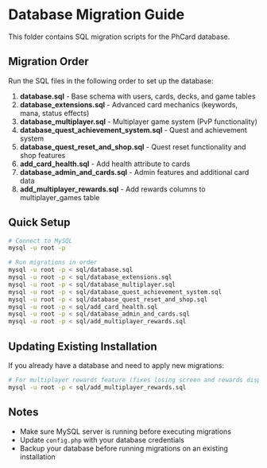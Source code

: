 # Database Migration Guide

This folder contains SQL migration scripts for the PhCard database.

## Migration Order

Run the SQL files in the following order to set up the database:

1. **database.sql** - Base schema with users, cards, decks, and game tables
2. **database_extensions.sql** - Advanced card mechanics (keywords, mana, status effects)
3. **database_multiplayer.sql** - Multiplayer game system (PvP functionality)
4. **database_quest_achievement_system.sql** - Quest and achievement system
5. **database_quest_reset_and_shop.sql** - Quest reset functionality and shop features
6. **add_card_health.sql** - Add health attribute to cards
7. **database_admin_and_cards.sql** - Admin features and additional card data
8. **add_multiplayer_rewards.sql** - Add rewards columns to multiplayer_games table

## Quick Setup

```bash
# Connect to MySQL
mysql -u root -p

# Run migrations in order
mysql -u root -p < sql/database.sql
mysql -u root -p < sql/database_extensions.sql
mysql -u root -p < sql/database_multiplayer.sql
mysql -u root -p < sql/database_quest_achievement_system.sql
mysql -u root -p < sql/database_quest_reset_and_shop.sql
mysql -u root -p < sql/add_card_health.sql
mysql -u root -p < sql/database_admin_and_cards.sql
mysql -u root -p < sql/add_multiplayer_rewards.sql
```

## Updating Existing Installation

If you already have a database and need to apply new migrations:

```bash
# For multiplayer rewards feature (fixes losing screen and rewards display)
mysql -u root -p < sql/add_multiplayer_rewards.sql
```

## Notes

- Make sure MySQL server is running before executing migrations
- Update `config.php` with your database credentials
- Backup your database before running migrations on an existing installation
